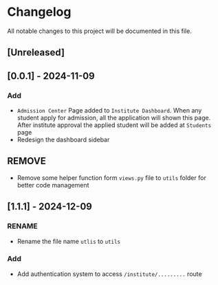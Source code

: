 # Changelog

All notable changes to this project will be documented in this file.

## [Unreleased]

## [0.0.1] - 2024-11-09
### Add
- `Admission Center` Page added to `Institute Dashboard`. When any student apply for admission, all the application will shown this page. After institute approval the applied student will be added at `Students` page
- Redesign the dashboard sidebar

## REMOVE
- Remove some helper function form `views.py` file to `utils` folder for better code management

## [1.1.1] - 2024-12-09
### RENAME
- Rename the file name `utlis` to `utils` 

### Add
- Add authentication system to access `/institute/.........` route 